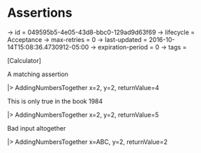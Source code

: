 # Assertions

-> id = 049595b5-4e05-43d8-bbc0-129ad9d63f69
-> lifecycle = Acceptance
-> max-retries = 0
-> last-updated = 2016-10-14T15:08:36.4730912-05:00
-> expiration-period = 0
-> tags = 

[Calculator]

A matching assertion

|> AddingNumbersTogether x=2, y=2, returnValue=4

This is only true in the book 1984

|> AddingNumbersTogether x=2, y=2, returnValue=5

Bad input altogether

|> AddingNumbersTogether x=ABC, y=2, returnValue=2
~~~
